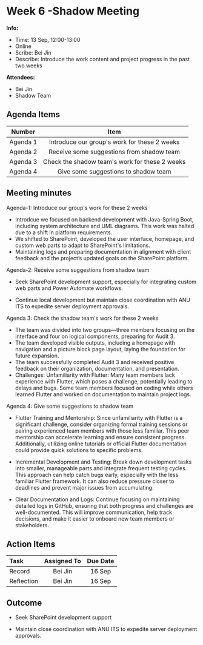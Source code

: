 # Week 6 -Shadow Meeting 
**Info:**
- Time: 13 Sep, 12:00-13:00
- Online
- Scribe: Bei Jin
- Describe: Introduce the work content and project progress in the past two weeks

**Attendees:**
- Bei Jin
- Shadow Team

## Agenda Items
| Number     | Item                                                               |
|:----------:|:------------------------------------------------------------------:|
| Agenda 1   | Introduce our group's work for these 2 weeks  |
| Agenda 2   | Receive some suggestions from shadow team                                                 |
| Agenda 3   | Check the shadow team's work for these 2 weeks|
| Agenda 4   | Give some suggestions to shadow team                                       |

## Meeting minutes
Agenda-1: Introduce our group's work for these 2 weeks
- Introdcue we focused on backend development with Java-Spring Boot, including system architecture and UML diagrams. This work was halted due to a shift in platform requirements.
- We shifted to SharePoint, developed the user interface, homepage, and custom web parts to adapt to SharePoint's limitations.
- Maintaining logs and preparing documentation in alignment with client feedback and the project’s updated goals on the SharePoint platform.
  


Agenda-2: Receive some suggestions from shadow team 

- Seek SharePoint development support, especially for integrating custom web parts and Power Automate workflows.

- Continue local development but maintain close coordination with ANU ITS to expedite server deployment approvals.
 

  

Agenda 3: Check the shadow team's work for these 2 weeks
- The team was divided into two groups—three members focusing on the interface and four on logical components, preparing for Audit 3.
- The team developed visible outputs, including a homepage with navigation and a picture block page layout, laying the foundation for future expansion.
- The team successfully completed Audit 3 and received positive feedback on their organization, documentation, and presentation.
- Challenges: Unfamiliarity with Flutter: Many team members lack experience with Flutter, which poses a challenge, potentially leading to delays and bugs. Some team members focused on coding while others learned Flutter and worked on documentation to maintain project logs.
  

Agenda 4: Give some suggestions to shadow team     
- Flutter Training and Mentorship: Since unfamiliarity with Flutter is a significant challenge, consider organizing formal training sessions or pairing experienced team members with those less familiar. This peer mentorship can accelerate learning and ensure consistent progress. Additionally, utilizing online tutorials or official Flutter documentation could provide quick solutions to specific problems.

- Incremental Development and Testing: Break down development tasks into smaller, manageable parts and integrate frequent testing cycles. This approach can help catch bugs early, especially with the less familiar Flutter framework. It can also reduce pressure closer to deadlines and prevent major issues from accumulating.

- Clear Documentation and Logs: Continue focusing on maintaining detailed logs in GitHub, ensuring that both progress and challenges are well-documented. This will improve communication, help track decisions, and make it easier to onboard new team members or stakeholders.



## Action Items
| Task                            | Assigned To        |  Due Date  |
|:--------------------------------|:------------------:|:----------:|
| Record                          |  Bei Jin           |   16 Sep   |
| Reflection                      |  Bei Jin           |   16 Sep   |


    
## Outcome
- Seek SharePoint development support

- Maintain close coordination with ANU ITS to expedite server deployment approvals.




